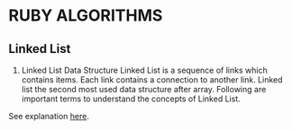 RUBY ALGORITHMS
===============

Linked List
-----------

1. Linked List Data Structure
Linked List is a sequence of links which contains items. Each link contains a connection to another link. Linked list the second most used data structure after array. Following are important terms to understand the concepts of Linked List.

See explanation [here](http://www.tutorialspoint.com/data_structures_algorithms/linked_lists_algorithm.htm).

